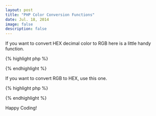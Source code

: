 ```yaml
---
layout: post
title: "PHP Color Conversion Functions"
date: Jul. 18, 2014
image: false
description: false
---
```


If you want to convert HEX decimal color to RGB here is a little handy function.

<!--break-->

{% highlight php %}
<?php
function hexToRgb ( $hex )
{
	$hex = str_replace( '#', '', $hex );

	if ( strlen( $hex ) == 3 ) {
		$r = hexdec( substr( $hex, 0, 1 ).substr( $hex, 0, 1 ) );
		$g = hexdec( substr( $hex, 1, 1 ).substr( $hex, 1, 1 ) );
		$b = hexdec( substr( $hex, 2, 1 ).substr( $hex, 2, 1 ) );
	} else {
		$r = hexdec( substr( $hex, 0, 2 ) );
		$g = hexdec( substr( $hex, 2, 2 ) );
		$b = hexdec( substr( $hex, 4, 2 ) );
	}

	$rgb = array( $r, $g, $b );

	return implode( ',', $rgb );
}
?>
{% endhighlight %}

If you want to convert RGB to HEX, use this one.

{% highlight php %}
<?php
function rgbToHex ( $rgb ) {
   $hex = '';

   $hex .= str_pad( dechex( $rgb[0] ), 2, '0', STR_PAD_LEFT );
   $hex .= str_pad( dechex( $rgb[1] ), 2, '0', STR_PAD_LEFT );
   $hex .= str_pad( dechex( $rgb[2] ), 2, '0', STR_PAD_LEFT );

   return '#' . $hex;
}
?>
{% endhighlight %}

Happy Coding!
